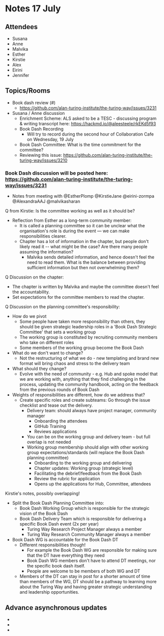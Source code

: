# Notes 17 July

## Attendees
 
* Susana
* Anne
* Malvika
* Esther
* Kirstie
* Alex
* Eirini
* Jennifer

## Topics/Rooms

* Book dash review (#)
  * https://github.com/alan-turing-institute/the-turing-way/issues/3231
* Susana / Anne discussion
    * Enrichment Scheme: ALS asked to be a TESC - discussing program & writing transcript here: https://hackmd.io/@aleesteele/rkEKd5f93
    * Book Dash Recording
        * Will try to record during the second hour of Collaboration Cafe on Wednesday, 19 July
    * Book Dash Committee: What is the time commitment for the committee?
    * Reviewing this issue: https://github.com/alan-turing-institute/the-turing-way/issues/3210

### Book Dash discussion will be posted here: https://github.com/alan-turing-institute/the-turing-way/issues/3231

* Notes from meeting with @EstherPlomp @KirstieJane @eirini-zormpa @AlexandraAAJ @malvikasharan

Q from Kirstie: Is the committee working as well as it should be?
- Reflection from Esther as a long-term community member:
  -  It is called a planning committee so it can be unclear what the organisation's role is during the event — we can make responsibilities clearer.
  - Chapter has a lot of information in the chapter, but people don't likely read it -- what might be the case? Are there many people assuming the information?
    - Malvika sends detailed information, and hence doesn't feel the need to read them. What is the balance between providing sufficient information but then not overwhelming them?

Q Discussion on the chapter:
- The chapter is written by Malvika and maybe the committee doesn't feel the accountability. 
- Set expectations for the committee members to read the chapter.

Q Discussion on the planning committee's responsibility:
- How do we pivot
  -  Some people have taken more responsibility than others, they should be given strategic leadership roles in a 'Book Dash Strategic Committee' that sets a working group
    - The working group is constituted by recruiting community members who take on different roles
    - Some members of the working group become the Book Dash
- What do we don't want to change?
  - Not the restructuring of what we do - new templating and brand new format will bring chaos and stress to the delivery team
- What should they change? 
  - Evolve with the need of community - e.g. Hub and spoke model that we are working with, anything that they find challenging in the process, updating the community handbook, acting on the feedback from the previous rounds of Book Dash
- Weights of responsibilities are different, how do we address that?
  - Create specific roles and create subteams: Go through the issue checklist and tease out the delivery.
      - Delivery team: should always have project manager, community manager
        - Onboarding the attendees
        - GitHub Training
        - Reviews applications
      - You can be on the working group and delivery team - but full overlap is not needed
      - Working group membership should align with other working group expectations/standards (will replace the Book Dash planning committee)
        - Onboarding to the working group and delivering
        - Chapter updates: Working group (strategic level)
        - Facilitating the debrief/feedback from the Book Dash
        - Review the rubric for application
        - Opens up the applications for Hub, Committee, attendees

Kirstie's notes, possibly overlapping!

* Split the Book Dash Planning Committee into:
  * Book Dash Working Group which is responsible for the strategic vision of the Book Dash
  * Book Dash Delivery Team which is responsible for delivering a specific Book Dash event  (2x per year)
    * Turing Way Research Project Manager always a member
    * Turing Way Research Community Manager always a member
* Book Dash WG is accountable for the Book Dash DT
  * Different responsibilities though!
    * For example the Book Dash WG are responsible for making sure that the DT have everything they need
    * Book Dash WG members don't have to attend DT meetings, nor the specific book dash itself.
    * People are welcome to be members of both WG and DT
  * Members of the DT can stay in post for a shorter amount of time than members of the WG, DT should be a pathway to learning more about the Turing Way and having greater strategic understanding and leadership opportunities.

## Advance asynchronous updates

* 
* 
* 
